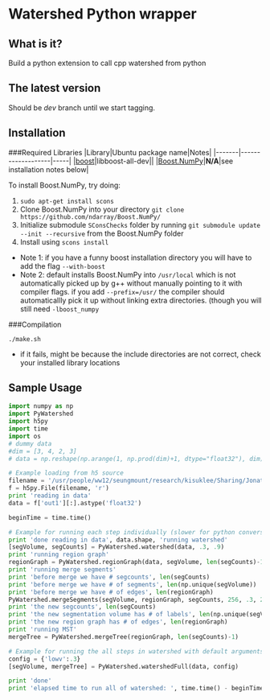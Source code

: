 Watershed Python wrapper
=======

What is it?
------------

Build a python extension to call cpp watershed from python

The latest version
------------

Should be *dev* branch until we start tagging.

Installation
------------

###Required Libraries
|Library|Ubuntu package name|Notes|
|-------|-------------------|-----|
|[boost](http://www.boost.org/)|libboost-all-dev||
|[Boost.NumPy](https://github.com/ndarray/Boost.NumPy/)|**N/A**|see installation notes below|

To install Boost.NumPy, try doing:

1. ```sudo apt-get install scons```
1. Clone Boost.NumPy into your directory ```git clone https://github.com/ndarray/Boost.NumPy/```
1. Initialize submodule ```SConsChecks``` folder by running ```git submodule update --init --recursive``` from the Boost.NumPy folder
1. Install using ```scons install```
  * Note 1: if you have a funny boost installation directory you will have to add the flag ```--with-boost```
  * Note 2: default installs Boost.NumPy into ```/usr/local``` which is not automatically picked up by g++ without manually pointing to it with compiler flags. if you add ```--prefix=/usr/``` the compiler should automaticallly pick it up without linking extra directories. (though you will still need ```-lboost_numpy```


###Compilation
```
./make.sh
```
* if it fails, might be because the include directories are not correct, check your installed library locations

Sample Usage
------------

```python
import numpy as np
import PyWatershed
import h5py
import time
import os
# dummy data
#dim = [3, 4, 2, 3]
# data = np.reshape(np.arange(1, np.prod(dim)+1, dtype="float32"), dim)

# Example loading from h5 source
filename = '/usr/people/ww12/seungmount/research/kisuklee/Sharing/Jonathan/Piriform/7nmDeeper/VeryDeep2HR/binary_double/affinitybinaries/out1/ws.affinity.h5';
f = h5py.File(filename, 'r')
print 'reading in data'
data = f['out1'][:].astype('float32')

beginTime = time.time()

# Example for running each step individually (slower for python conversions)
print 'done reading in data', data.shape, 'running watershed'
[segVolume, segCounts] = PyWatershed.watershed(data, .3, .9)
print 'running region graph'
regionGraph = PyWatershed.regionGraph(data, segVolume, len(segCounts)-1)
print 'running merge segments'
print 'before merge we have # segcounts', len(segCounts)
print 'before merge we have # of segments', len(np.unique(segVolume))
print 'before merge we have # of edges', len(regionGraph)
PyWatershed.mergeSegments(segVolume, regionGraph, segCounts, 256, .3, 256);
print 'the new segcounts', len(segCounts)
print 'the new segmentation volume has # of labels', len(np.unique(segVolume))
print 'the new region graph has # of edges', len(regionGraph)
print 'running MST'
mergeTree = PyWatershed.mergeTree(regionGraph, len(segCounts)-1)

# Example for running the all steps in watershed with default arguments
config = {'lowv':.3}
[segVolume, mergeTree] = PyWatershed.watershedFull(data, config)

print 'done'
print 'elapsed time to run all of watershed: ', time.time() - beginTime
````
